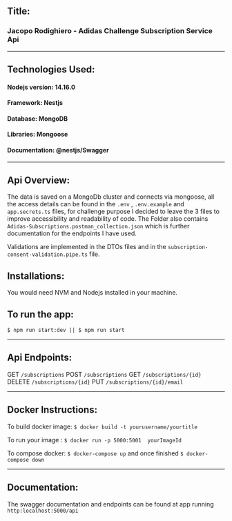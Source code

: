 ## Title:

### Jacopo Rodighiero - Adidas Challenge Subscription Service  Api

-----------------------------------------

## Technologies Used:

#### Nodejs version: 14.16.0

#### Framework: Nestjs

#### Database: MongoDB

#### Libraries: Mongoose

#### Documentation: @nestjs/Swagger

--------------------------------------------------------------------------------------------

## Api Overview:

The data is saved on a MongoDb cluster and connects via mongoose, all the access details can be found in the `.env` , `.env.example` and `app.secrets.ts` files, for challenge purpose I decided to leave the 3 files to improve accessibility and readability of code. The Folder also contains `Adidas-Subscriptions.postman_collection.json` which is further documentation for the endpoints I have used.

Validations are implemented in the DTOs files and in the `subscription-consent-validation.pipe.ts` file.


## Installations:

You would need NVM and Nodejs installed in your machine.

## To run the app:

`$ npm run start:dev || $ npm run start`

----------------------------------------------------------------------------------------------------

## Api Endpoints:

GET `/subscriptions`
POST `/subscriptions`
GET `/subscriptions/{id}`
DELETE  `/subscriptions/{id}`
PUT  `/subscriptions/{id}/email`

-----------------------------------------------------------------------

## Docker Instructions:

To build docker image: `$ docker build -t yourusername/yourtitle`

To run your image : `$ docker run -p 5000:5001  yourImageId `

To compose docker: `$ docker-compose up` and once finished `$ docker-compose down`

---------------------------------------------------------

## Documentation:

The swagger documentation and endpoints can be found at app running `http:localhost:5000/api` 



